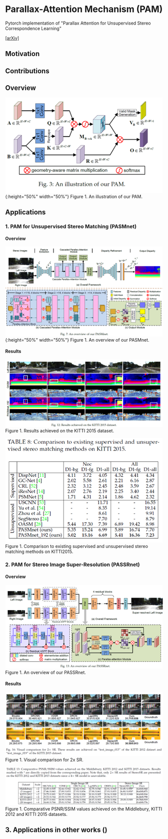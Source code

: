 # Parallax-Attention Mechanism (PAM)
Pytorch implementation of "Parallax Attention for Unsupervised Stereo Correspondence Learning"

[[arXiv]]()

## Motivation

## Contributions

## Overview
![overview](./Figs/overview.png){:height="50%" width="50%"}
Figure 1. An illustration of our PAM.

## Applications

### 1. PAM for Unsupervised Stereo Matching (PASMnet)
#### Overview
![overview](./Figs/PASMnet.png){:height="50%" width="50%"}
Figure 1. An overview of our PASMnet.

#### Results
![overview](./Figs/Fig_PASMnet.png)
Figure 1. Results achieved on the KITTI 2015 dataset.

![overview](./Figs/Tab_PASMnet.png)
Figure 1. Comparison to existing supervised and unsupervised stereo matching methods on KITTI2015.

### 2. PAM for Stereo Image Super-Resolution (PASSRnet)
#### Overview
![overview](./Figs/PASSRnet.png)
Figure 1. An overview of our PASSRnet.

#### Results
![overview](./Figs/Fig_PASSRnet.png)
Figure 1. Visual comparison for 2x SR.

![overview](./Figs/Tab_PASSRnet.png)
Figure 1. Comparative PSNR/SSIM values achieved on the Middlebury, KITTI 2012 and KITTI 2015 datasets.

## 3. Applications in other works ()
